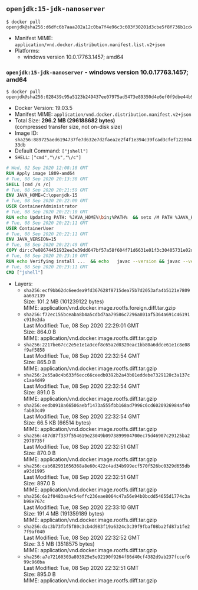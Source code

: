 ## `openjdk:15-jdk-nanoserver`

```console
$ docker pull openjdk@sha256:d6dfc6b7aaa202a12c0ba7f4e96c3c603f30201d3cbe5f8f736b1cd4ccf49381
```

-	Manifest MIME: `application/vnd.docker.distribution.manifest.list.v2+json`
-	Platforms:
	-	windows version 10.0.17763.1457; amd64

### `openjdk:15-jdk-nanoserver` - windows version 10.0.17763.1457; amd64

```console
$ docker pull openjdk@sha256:028439c95a5123b249437ee07975ad5473e89350d4e6ef0f9dbe44b9b8a0ed9d
```

-	Docker Version: 19.03.5
-	Manifest MIME: `application/vnd.docker.distribution.manifest.v2+json`
-	Total Size: **296.2 MB (296188682 bytes)**  
	(compressed transfer size, not on-disk size)
-	Image ID: `sha256:889725aed6194737fe7d632e7d2faea2e2f4f1e394c39fcad3cfef12280433db`
-	Default Command: `["jshell"]`
-	`SHELL`: `["cmd","\/s","\/c"]`

```dockerfile
# Wed, 02 Sep 2020 12:08:18 GMT
RUN Apply image 1809-amd64
# Tue, 08 Sep 2020 20:13:38 GMT
SHELL [cmd /s /c]
# Tue, 08 Sep 2020 20:21:59 GMT
ENV JAVA_HOME=C:\openjdk-15
# Tue, 08 Sep 2020 20:22:00 GMT
USER ContainerAdministrator
# Tue, 08 Sep 2020 20:22:10 GMT
RUN echo Updating PATH: %JAVA_HOME%\bin;%PATH% 	&& setx /M PATH %JAVA_HOME%\bin;%PATH%
# Tue, 08 Sep 2020 20:22:11 GMT
USER ContainerUser
# Tue, 08 Sep 2020 20:22:11 GMT
ENV JAVA_VERSION=15
# Tue, 08 Sep 2020 20:22:49 GMT
COPY dir:c7e08674451932ee3e39dd647bf57a58f604f71d6631e01f3c30405731e02d63 in C:\openjdk-15 
# Tue, 08 Sep 2020 20:23:10 GMT
RUN echo Verifying install ... 	&& echo   javac --version && javac --version 	&& echo   java --version && java --version
# Tue, 08 Sep 2020 20:23:11 GMT
CMD ["jshell"]
```

-	Layers:
	-	`sha256:ecf9bb62dc6eedea9fd367628f8715dea75b7d2053afa4b5121e7809aa692139`  
		Size: 101.2 MB (101239122 bytes)  
		MIME: application/vnd.docker.image.rootfs.foreign.diff.tar.gzip
	-	`sha256:f72ec155bceaba8b4a5cdbd7aa79586c7296a801af5364a691c46191c910e2da`  
		Last Modified: Tue, 08 Sep 2020 22:29:01 GMT  
		Size: 864.0 B  
		MIME: application/vnd.docker.image.rootfs.diff.tar.gzip
	-	`sha256:2217be67cc2e5e1e1a3cef8c65a2d0320eac1bb80a6ddce61e1c8e08f9af5858`  
		Last Modified: Tue, 08 Sep 2020 22:32:54 GMT  
		Size: 865.0 B  
		MIME: application/vnd.docker.image.rootfs.diff.tar.gzip
	-	`sha256:2e55a8c4b633f6ecc66ceedb0392b2a43b01eddebe7329120c3a137cc1aa4d49`  
		Last Modified: Tue, 08 Sep 2020 22:32:54 GMT  
		Size: 891.0 B  
		MIME: application/vnd.docker.image.rootfs.diff.tar.gzip
	-	`sha256:eedb0918a66506aebf1473a555fbb168ad7996c6cd6020926984af40fab93c49`  
		Last Modified: Tue, 08 Sep 2020 22:32:54 GMT  
		Size: 66.5 KB (66514 bytes)  
		MIME: application/vnd.docker.image.rootfs.diff.tar.gzip
	-	`sha256:487d87f337f554619e23049b0973899904700ec75d46907c29125ba22978735f`  
		Last Modified: Tue, 08 Sep 2020 22:32:51 GMT  
		Size: 870.0 B  
		MIME: application/vnd.docker.image.rootfs.diff.tar.gzip
	-	`sha256:cab682931656368a8e60c422c4ad34b999ecf570f526bc0329d655dba93d1995`  
		Last Modified: Tue, 08 Sep 2020 22:32:51 GMT  
		Size: 897.0 B  
		MIME: application/vnd.docker.image.rootfs.diff.tar.gzip
	-	`sha256:6a2f0483aa4c54effc236eae8064c47a56e94b0bcdd54655d1774c3ab98e767c`  
		Last Modified: Tue, 08 Sep 2020 22:33:10 GMT  
		Size: 191.4 MB (191359189 bytes)  
		MIME: application/vnd.docker.image.rootfs.diff.tar.gzip
	-	`sha256:dac3b73fbf5f80c3cb4d983f19a6324c3c39f9fbaf08ba2fd87a1fe27f9af040`  
		Last Modified: Tue, 08 Sep 2020 22:32:52 GMT  
		Size: 3.5 MB (3518575 bytes)  
		MIME: application/vnd.docker.image.rootfs.diff.tar.gzip
	-	`sha256:a7e72160303a803925e5e92190f9264f86d40cf4382d9ab237fccef699c960ba`  
		Last Modified: Tue, 08 Sep 2020 22:32:51 GMT  
		Size: 895.0 B  
		MIME: application/vnd.docker.image.rootfs.diff.tar.gzip
